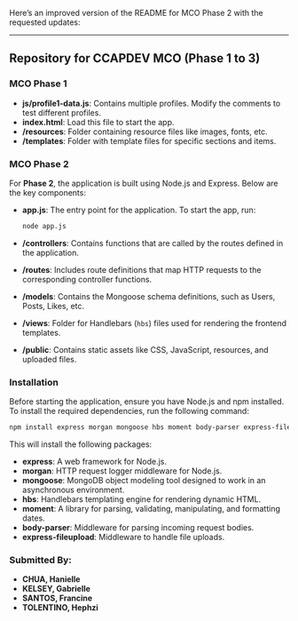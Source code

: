 Here’s an improved version of the README for MCO Phase 2 with the requested updates:

---

## Repository for CCAPDEV MCO (Phase 1 to 3)

### **MCO Phase 1**

- **js/profile1-data.js**: Contains multiple profiles. Modify the comments to test different profiles.
- **index.html**: Load this file to start the app.
- **/resources**: Folder containing resource files like images, fonts, etc.
- **/templates**: Folder with template files for specific sections and items.

### **MCO Phase 2**

For **Phase 2**, the application is built using Node.js and Express. Below are the key components:

- **app.js**: The entry point for the application. To start the app, run:
  ```bash
  node app.js
  ```

- **/controllers**: Contains functions that are called by the routes defined in the application.
- **/routes**: Includes route definitions that map HTTP requests to the corresponding controller functions.
- **/models**: Contains the Mongoose schema definitions, such as Users, Posts, Likes, etc.
- **/views**: Folder for Handlebars (`hbs`) files used for rendering the frontend templates.
- **/public**: Contains static assets like CSS, JavaScript, resources, and uploaded files.

### **Installation**

Before starting the application, ensure you have Node.js and npm installed. To install the required dependencies, run the following command:

```bash
npm install express morgan mongoose hbs moment body-parser express-fileupload
```

This will install the following packages:

- **express**: A web framework for Node.js.
- **morgan**: HTTP request logger middleware for Node.js.
- **mongoose**: MongoDB object modeling tool designed to work in an asynchronous environment.
- **hbs**: Handlebars templating engine for rendering dynamic HTML.
- **moment**: A library for parsing, validating, manipulating, and formatting dates.
- **body-parser**: Middleware for parsing incoming request bodies.
- **express-fileupload**: Middleware to handle file uploads.

### **Submitted By:**
- **CHUA, Hanielle**
- **KELSEY, Gabrielle**
- **SANTOS, Francine**
- **TOLENTINO, Hephzi**
